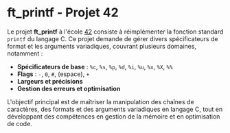 # ft_printf - Projet 42

Le projet **ft_printf** à l'école [42](https://42.fr/) consiste à réimplémenter la fonction standard `printf` du langage C. Ce projet demande de gérer divers spécificateurs de format et les arguments variadiques, couvrant plusieurs domaines, notamment :

- **Spécificateurs de base** : `%c`, `%s`, `%p`, `%d`, `%i`, `%u`, `%x`, `%X`, `%%`
- **Flags** : `-`, `0`, `#`, (espace), `+`
- **Largeurs et précisions**
- **Gestion des erreurs et optimisation**

L'objectif principal est de maîtriser la manipulation des chaînes de caractères, des formats et des arguments variadiques en langage C, tout en développant des compétences en gestion de la mémoire et en optimisation de code.

